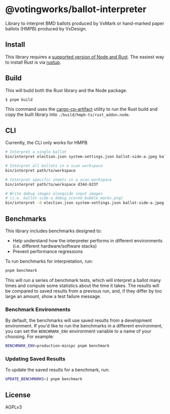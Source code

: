 # @votingworks/ballot-interpreter

Library to interpret BMD ballots produced by VxMark or hand-marked paper ballots
(HMPB) produced by VxDesign.

## Install

This library requires a
[supported version of Node and Rust](https://github.com/neon-bindings/neon#platform-support).
The easiest way to install Rust is via [rustup](https://rustup.rs/).

## Build

This will build both the Rust library and the Node package.

```sh
$ pnpm build
```

This command uses the
[cargo-cp-artifact](https://github.com/neon-bindings/cargo-cp-artifact) utility
to run the Rust build and copy the built library into
`./build/hmpb-ts/rust_addon.node`.

## CLI

Currently, the CLI only works for HMPB.

```sh
# Interpret a single ballot
bin/interpret election.json system-settings.json ballot-side-a.jpeg ballot-side-b.jpeg

# Interpret all ballots in a scan workspace
bin/interpret path/to/workspace

# Interpret specific sheets in a scan workspace
bin/interpret path/to/workspace d34d-b33f

# Write debug images alongside input images
# (i.e. ballot-side-a_debug_scored_bubble_marks.png)
bin/interpret -d election.json system-settings.json ballot-side-a.jpeg ballot-side-b.jpeg
```

## Benchmarks

This library includes benchmarks designed to:

- Help understand how the interpreter performs in different environments (i.e.
  different hardware/software stacks)
- Prevent performance regressions

To run benchmarks for interpretation, run:

```sh
pnpm benchmark
```

This will run a series of benchmark tests, which will interpret a ballot many
times and compute some statistics about the time it takes. The results will be
compared to saved results from a previous run, and, if they differ by too large
an amount, show a test failure message.

### Benchmark Environments

By default, the benchmarks will use saved results from a development
environment. If you'd like to run the benchmarks in a different environment, you
can set the `BENCHMARK_ENV` environment variable to a name of your choosing. For
example:

```sh
BENCHMARK_ENV=production-minipc pnpm benchmark
```

### Updating Saved Results

To update the saved results for a benchmark, run:

```sh
UPDATE_BENCHMARKS=1 pnpm benchmark
```

## License

AGPLv3
